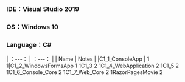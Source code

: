 ### IDE：Visual Studio 2019
### OS：Windows 10
### Language：C#

| ：---： | ：---： |
| Name | Notes |
|C1_1_ConsoleApp	     | 1
1|C1_2_WindowsFormsApp  1
1C1_3	                 2
1C1_4_WebApplication	 2
1C1_5	                 2
1C1_6_Console_Core	   2
1C1_7_Web_Core	       2
1RazorPagesMovie       2
